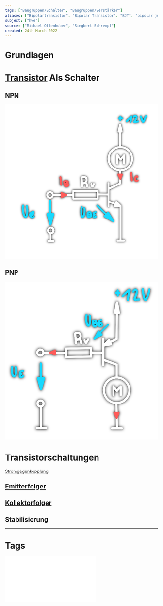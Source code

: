 ```yaml
---
tags: ["Baugruppen/Schalter", "Baugruppen/Verstärker"]
aliases: ["Bipolartransistor", "Bipolar Transistor", "BJT", "bipolar junction transistor"]
subject: ["hwe"]
source: ["Michael Offenhuber", "Siegbert Schrempf"]
created: 24th March 2022
---
```


# Grundlagen

# [Transistor]({MOC}%20Transistor.md) Als Schalter

## NPN

![330](../assets/npn-schalter.png)

## PNP

![300](../assets/pnp-schalter.png)

# Transistorschaltungen

[Stromgegenkopplung](Stromgegenkopplung.md)

## [Emitterfolger](Emitterfolger.md)

## [Kollektorfolger](Kollektorfolger.md)

## Stabilisierung

---

# Tags

![Transistor_als_Schalter_intro](../assets/pdf/Transistor_als_Schalter_intro.pdf)